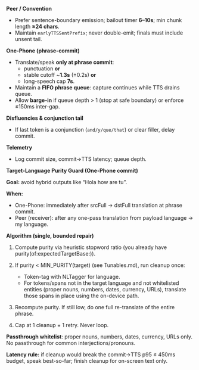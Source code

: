 **Peer / Convention**
- Prefer sentence-boundary emission; bailout timer **6–10s**; min chunk length **≥24 chars**.
- Maintain `earlyTTSSentPrefix`; never double-emit; finals must include unsent tail.

**One‑Phone (phrase-commit)**
- Translate/speak **only at phrase commit**:
  - punctuation **or**
  - stable cutoff ~**1.3s** (±0.2s) **or**
  - long-speech cap **7s**.
- Maintain a **FIFO phrase queue**: capture continues while TTS drains queue.
- Allow **barge-in** if queue depth > 1 (stop at safe boundary) or enforce ≤150ms inter-gap.

**Disfluencies & conjunction tail**
- If last token is a conjunction (`and/y/que/that`) or clear filler, delay commit.

**Telemetry**
- Log commit size, commit→TTS latency; queue depth.

**Target-Language Purity Guard (One-Phone commit)**

**Goal:** avoid hybrid outputs like “Hola how are tu”.

**When:**

- One-Phone: immediately after srcFull → dstFull translation at phrase commit.
- Peer (receiver): after any one-pass translation from payload language → my language.

**Algorithm (single, bounded repair)**

1. Compute purity via heuristic stopword ratio (you already have purity(of:expectedTargetBase:)).

2. If purity < MIN_PURITY(target) (see Tunables.md), run cleanup once:
   - Token-tag with NLTagger for language.
   - For tokens/spans not in the target language and not whitelisted entities (proper nouns, numbers, dates, currency, URLs), translate those spans in place using the on-device path.

3. Recompute purity. If still low, do one full re-translate of the entire phrase.

4. Cap at 1 cleanup + 1 retry. Never loop.

**Passthrough whitelist**: proper nouns, numbers, dates, currency, URLs only. No passthrough for common interjections/pronouns.

**Latency rule:** if cleanup would break the commit→TTS p95 ≤ 450ms budget, speak best-so-far; finish cleanup for on-screen text only.